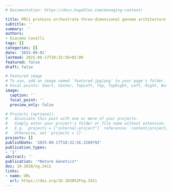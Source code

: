 ```yaml
---
# Documentation: https://docs.hugoblox.com/managing-content/

title: PRC1 proteins orchestrate three-dimensional genome architecture
subtitle: ''
summary: ''
authors:
- Giacomo Cavalli
tags: []
categories: []
date: '2015-09-01'
lastmod: 2025-08-17T20:32:56+02:00
featured: false
draft: false

# Featured image
# To use, add an image named `featured.jpg/png` to your page's folder.
# Focal points: Smart, Center, TopLeft, Top, TopRight, Left, Right, BottomLeft, Bottom, BottomRight.
image:
  caption: ''
  focal_point: ''
  preview_only: false

# Projects (optional).
#   Associate this post with one or more of your projects.
#   Simply enter your project's folder or file name without extension.
#   E.g. `projects = ["internal-project"]` references `content/project/deep-learning/index.md`.
#   Otherwise, set `projects = []`.
projects: []
publishDate: '2025-08-17T18:32:56.228979Z'
publication_types:
- '2'
abstract: ''
publication: '*Nature Genetics*'
doi: 10.1038/ng.3411
links:
- name: URL
  url: https://doi.org/10.1038%2Fng.3411
---
```

